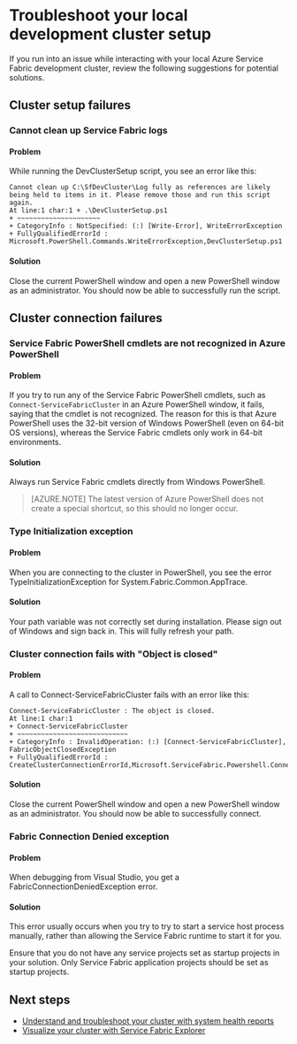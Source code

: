 <properties
   pageTitle="Troubleshoot your local Service Fabric cluster setup | Microsoft Azure"
   description="This article covers a set of suggestions for troubleshooting your local development cluster"
   services="service-fabric"
   documentationCenter=".net"
   authors="seanmck"
   manager="timlt"
   editor=""/>

<tags
   ms.service="service-fabric"
   ms.devlang="dotNet"
   ms.topic="article"
   ms.tgt_pltfrm="NA"
   ms.workload="NA"
   ms.date="04/06/2016"
   ms.author="seanmck"/>

# Troubleshoot your local development cluster setup

If you run into an issue while interacting with your local Azure Service Fabric development cluster, review the following suggestions for potential solutions.

## Cluster setup failures

### Cannot clean up Service Fabric logs

#### Problem

While running the DevClusterSetup script, you see an error like this:

    Cannot clean up C:\SfDevCluster\Log fully as references are likely being held to items in it. Please remove those and run this script again.
    At line:1 char:1 + .\DevClusterSetup.ps1
    + ~~~~~~~~~~~~~~~~~~~~~
    + CategoryInfo : NotSpecified: (:) [Write-Error], WriteErrorException
    + FullyQualifiedErrorId : Microsoft.PowerShell.Commands.WriteErrorException,DevClusterSetup.ps1


#### Solution

Close the current PowerShell window and open a new PowerShell window as an administrator. You should now be able to successfully run the script.

## Cluster connection failures

### Service Fabric PowerShell cmdlets are not recognized in Azure PowerShell

#### Problem

If you try to run any of the Service Fabric PowerShell cmdlets, such as `Connect-ServiceFabricCluster` in an Azure PowerShell window, it fails, saying that the cmdlet is not recognized. The reason for this is that Azure PowerShell uses the 32-bit version of Windows PowerShell (even on 64-bit OS versions), whereas the Service Fabric cmdlets only work in 64-bit environments.

#### Solution

Always run Service Fabric cmdlets directly from Windows PowerShell.

>[AZURE.NOTE] The latest version of Azure PowerShell does not create a special shortcut, so this should no longer occur.

### Type Initialization exception

#### Problem

When you are connecting to the cluster in PowerShell, you see the error TypeInitializationException for System.Fabric.Common.AppTrace.

#### Solution

Your path variable was not correctly set during installation. Please sign out of Windows and sign back in. This will fully refresh your path.

### Cluster connection fails with "Object is closed"

#### Problem

A call to Connect-ServiceFabricCluster fails with an error like this:

    Connect-ServiceFabricCluster : The object is closed.
    At line:1 char:1
    + Connect-ServiceFabricCluster
    + ~~~~~~~~~~~~~~~~~~~~~~~~~~~~
    + CategoryInfo : InvalidOperation: (:) [Connect-ServiceFabricCluster], FabricObjectClosedException
    + FullyQualifiedErrorId : CreateClusterConnectionErrorId,Microsoft.ServiceFabric.Powershell.ConnectCluster

#### Solution

Close the current PowerShell window and open a new PowerShell window as an administrator. You should now be able to successfully connect.

### Fabric Connection Denied exception

#### Problem

When debugging from Visual Studio, you get a FabricConnectionDeniedException error.

#### Solution

This error usually occurs when you try to try to start a service host process manually, rather than allowing the Service Fabric runtime to start it for you.

Ensure that you do not have any service projects set as startup projects in your solution. Only Service Fabric application projects should be set as startup projects.


## Next steps

- [Understand and troubleshoot your cluster with system health reports](service-fabric-understand-and-troubleshoot-with-system-health-reports.md)
- [Visualize your cluster with Service Fabric Explorer](service-fabric-visualizing-your-cluster.md)
